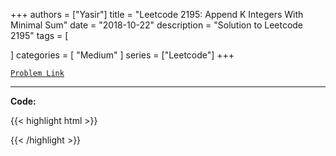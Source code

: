 
+++
authors = ["Yasir"]
title = "Leetcode 2195: Append K Integers With Minimal Sum"
date = "2018-10-22"
description = "Solution to Leetcode 2195"
tags = [
    
]
categories = [
    "Medium"
]
series = ["Leetcode"]
+++



[`Problem Link`](https://leetcode.com/problems/append-k-integers-with-minimal-sum/description/)

---

**Code:**

{{< highlight html >}}

{{< /highlight >}}

